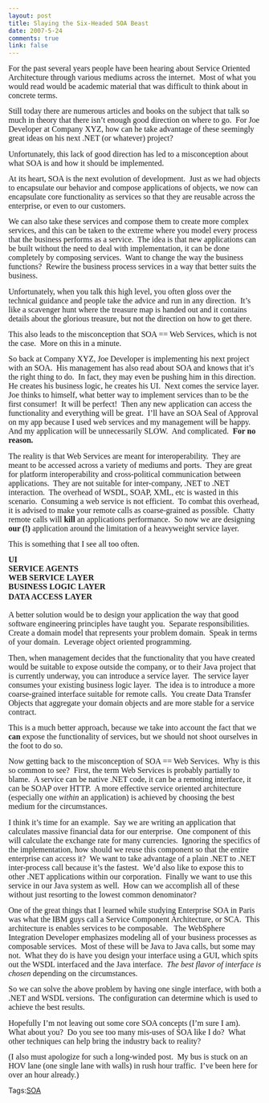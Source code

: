 ```yaml
--- 
layout: post
title: Slaying the Six-Headed SOA Beast
date: 2007-5-24
comments: true
link: false
---
```

<p class="MsoNormal" style="MARGIN: 0in 0in 10pt"><font face="Calibri" size="3">For the past several years people have been hearing about Service Oriented Architecture through various mediums across the internet.<span style="mso-spacerun: yes">&nbsp; </span>Most of what you would read would be academic material that was difficult to think about in concrete terms.</font></p><p class="MsoNormal" style="MARGIN: 0in 0in 10pt"><font face="Calibri" size="3">Still today there are numerous articles and books on the subject that talk so much in theory that there isn&rsquo;t enough good direction on where to go.<span style="mso-spacerun: yes">&nbsp; </span>For Joe Developer at Company XYZ, how can he take advantage of these seemingly great ideas on his next .NET (or whatever) project?</font></p><p class="MsoNormal" style="MARGIN: 0in 0in 10pt"><font face="Calibri" size="3">Unfortunately, this lack of good direction has led to a misconception about what SOA is and how it should be implemented.</font></p><p class="MsoNormal" style="MARGIN: 0in 0in 10pt"><font size="3"><font face="Calibri">At its heart, SOA is the next evolution of development.<span style="mso-spacerun: yes">&nbsp; </span>Just as we had objects to encapsulate our behavior and compose applications of objects, we now can encapsulate core functionality as services so that they are reusable across the enterprise, or even to our customers.<span style="mso-spacerun: yes">&nbsp; </span></font></font></p><p class="MsoNormal" style="MARGIN: 0in 0in 10pt"><font face="Calibri" size="3">We can also take these services and compose them to create more complex services, and this can be taken to the extreme where you model every process that the business performs as a service.<span style="mso-spacerun: yes">&nbsp; </span>The idea is that new applications can be built without the need to deal with implementation, it can be done completely by composing services.<span style="mso-spacerun: yes">&nbsp; </span>Want to change the way the business functions?<span style="mso-spacerun: yes">&nbsp; </span>Rewire the business process services in a way that better suits the business.</font></p><p class="MsoNormal" style="MARGIN: 0in 0in 10pt"><font face="Calibri" size="3">Unfortunately, when you talk this high level, you often gloss over the technical guidance and people take the advice and run in any direction.<span style="mso-spacerun: yes">&nbsp; </span>It&rsquo;s like a scavenger hunt where the treasure map is handed out and it contains details about the glorious treasure, but not the direction on how to get there.</font></p><p class="MsoNormal" style="MARGIN: 0in 0in 10pt"><font face="Calibri" size="3">This also leads to the misconception that SOA == Web Services, which is not the case.<span style="mso-spacerun: yes">&nbsp; </span>More on this in a minute.</font></p><p class="MsoNormal" style="MARGIN: 0in 0in 10pt"><font size="3"><font face="Calibri">So back at Company XYZ, Joe Developer is implementing his next project with an SOA.<span style="mso-spacerun: yes">&nbsp; </span>His management has also read about SOA and knows that it&rsquo;s the right thing to do.<span style="mso-spacerun: yes">&nbsp; </span>In fact, they may even be pushing him in this direction.<span style="mso-spacerun: yes">&nbsp; </span>He creates his business logic, he creates his UI.<span style="mso-spacerun: yes">&nbsp; </span>Next comes the service layer.<span style="mso-spacerun: yes">&nbsp; </span>Joe thinks to himself, what better way to implement services than to be the first consumer!<span style="mso-spacerun: yes">&nbsp; </span>It will be perfect!<span style="mso-spacerun: yes">&nbsp; </span>Then any new application can access the functionality and everything will be great.<span style="mso-spacerun: yes">&nbsp; </span>I&rsquo;ll have an SOA Seal of Approval on my app because I used web services and my management will be happy.<span style="mso-spacerun: yes">&nbsp; </span>And my application will be unnecessarily SLOW.<span style="mso-spacerun: yes">&nbsp; </span>And complicated.<span style="mso-spacerun: yes">&nbsp; </span><b style="mso-bidi-font-weight: normal">For no reason.<?xml:namespace prefix ="" o ns ="" "urn:schemas-microsoft-com:office:office" /><o:p></o:p></b></font></font></p><p class="MsoNormal" style="MARGIN: 0in 0in 10pt"><font face="Calibri" size="3">The reality is that Web Services are meant for interoperability.<span style="mso-spacerun: yes">&nbsp; </span>They are meant to be accessed across a variety of mediums and ports.<span style="mso-spacerun: yes">&nbsp; </span>They are great for platform interoperability and cross-political communication between applications.<span style="mso-spacerun: yes">&nbsp; </span>They are not suitable for inter-company, .NET to .NET interaction.<span style="mso-spacerun: yes">&nbsp; </span>The overhead of WSDL, SOAP, XML, etc is wasted in this scenario.<span style="mso-spacerun: yes">&nbsp; </span>Consuming a web service is not efficient.<span style="mso-spacerun: yes">&nbsp; </span>To combat this overhead, it is advised to make your remote calls as coarse-grained as possible.<span style="mso-spacerun: yes">&nbsp; </span>Chatty remote calls will <b style="mso-bidi-font-weight: normal">kill</b> an applications performance.<span style="mso-spacerun: yes">&nbsp; </span>So now we are designing <b style="mso-bidi-font-weight: normal">our (!) </b>application around the limitation of a heavyweight service layer.</font></p><p class="MsoNormal" style="MARGIN: 0in 0in 10pt"><font face="Calibri" size="3">This is something that I see all too often. </font></p><p class="MsoNormal" style="MARGIN: 0in 0in 10pt"><o:p><font face="Calibri" size="3"><strong>UI<br />SERVICE AGENTS<br />WEB SERVICE LAYER<br />BUSINESS&nbsp;LOGIC LAYER<br />DATA ACCESS LAYER</strong></font></o:p><o:p><font size="+0"><strong><br /></strong></font></o:p><font size="3"><font face="Calibri"><o:p>&nbsp;<br /></o:p>A better solution would be to design your application the way that good software engineering principles have taught you.<span style="mso-spacerun: yes">&nbsp; </span>Separate responsibilities.<span style="mso-spacerun: yes">&nbsp; </span>Create a domain model that represents your problem domain.<span style="mso-spacerun: yes">&nbsp; </span>Speak in terms of your domain.<span style="mso-spacerun: yes">&nbsp; </span>Leverage object oriented programming.</font></font></p><p class="MsoNormal" style="MARGIN: 0in 0in 10pt"><font face="Calibri" size="3">Then, when management decides that the functionality that you have created would be suitable to expose outside the company, or to their Java project that is currently underway, you can introduce a service layer.<span style="mso-spacerun: yes">&nbsp; </span>The service layer consumes your existing business logic layer.<span style="mso-spacerun: yes">&nbsp; </span>The idea is to introduce a more coarse-grained interface suitable for remote calls.<span style="mso-spacerun: yes">&nbsp; </span>You create Data Transfer Objects that aggregate your domain objects and are more stable for a service contract.</font></p><p class="MsoNormal" style="MARGIN: 0in 0in 10pt"><font face="Calibri" size="3">This is a much better approach, because we take into account the fact that we <b style="mso-bidi-font-weight: normal">can</b> expose the functionality of services, but we should not shoot ourselves in the foot to do so.</font></p><p class="MsoNormal" style="MARGIN: 0in 0in 10pt"><font face="Calibri" size="3">Now getting back to the misconception of SOA == Web Services.<span style="mso-spacerun: yes">&nbsp; </span>Why is this so common to see?<span style="mso-spacerun: yes">&nbsp; </span>First, the term Web Services is probably partially to blame.<span style="mso-spacerun: yes">&nbsp; </span>A service can be native .NET code, it can be a remoting interface, it can be SOAP over HTTP.<span style="mso-spacerun: yes">&nbsp; </span>A more effective service oriented architecture (especially one <i style="mso-bidi-font-style: normal">within</i> an application) is achieved by choosing the best medium for the circumstances.</font></p><p class="MsoNormal" style="MARGIN: 0in 0in 10pt"><font face="C
alibri" size="3">I think it&rsquo;s time for an example.<span style="mso-spacerun: yes">&nbsp; </span>Say we are writing an application that calculates massive financial data for our enterprise.<span style="mso-spacerun: yes">&nbsp; </span>One component of this will calculate the exchange rate for many currencies.<span style="mso-spacerun: yes">&nbsp; </span>Ignoring the specifics of the implementation, how should we reuse this component so that the entire enterprise can access it?<span style="mso-spacerun: yes">&nbsp; </span>We want to take advantage of a plain .NET to .NET inter-process call because it&rsquo;s the fastest.<span style="mso-spacerun: yes">&nbsp; </span>We&rsquo;d also like to expose this to other .NET applications within our corporation.<span style="mso-spacerun: yes">&nbsp; </span>Finally we want to use this service in our Java system as well.<span style="mso-spacerun: yes">&nbsp; </span>How can we accomplish all of these without just resorting to the lowest common denominator?</font></p><p class="MsoNormal" style="MARGIN: 0in 0in 10pt"><font face="Calibri" size="3">One of the great things that I learned while studying Enterprise SOA in Paris was what the IBM guys call a Service Component Architecture, or SCA.<span style="mso-spacerun: yes">&nbsp; </span>This architecture is enables services to be composable.<span style="mso-spacerun: yes">&nbsp;&nbsp; </span>The WebSphere Integration Developer emphasizes modeling all of your business processes as composable services.<span style="mso-spacerun: yes">&nbsp; </span>Most of these will be Java to Java calls, but some may not.<span style="mso-spacerun: yes">&nbsp; </span>What they do is have you design your interface using a GUI, which spits out the WSDL interfaced and the Java interface.<span style="mso-spacerun: yes">&nbsp; </span><i style="mso-bidi-font-style: normal">The best flavor of interface is chosen</i> depending on the circumstances.</font></p><p class="MsoNormal" style="MARGIN: 0in 0in 10pt"><font face="Calibri" size="3">So we can solve the above problem by having one single interface, with both a .NET and WSDL versions.<span style="mso-spacerun: yes">&nbsp; </span>The configuration can determine which is used to achieve the best results.</font></p><p class="MsoNormal" style="MARGIN: 0in 0in 10pt"><font face="Calibri" size="3">Hopefully I&rsquo;m not leaving out some core SOA concepts (I&rsquo;m sure I am).<span style="mso-spacerun: yes">&nbsp; </span>What about you?<span style="mso-spacerun: yes">&nbsp; </span>Do you see too many mis-uses of SOA like I do?<span style="mso-spacerun: yes">&nbsp; </span>What other techniques can help bring the industry back to reality?</font></p><p class="MsoNormal" style="MARGIN: 0in 0in 10pt"><font face="Calibri" size="3">(I also must apologize for such a long-winded post.<span style="mso-spacerun: yes">&nbsp; </span>My bus is stuck on an HOV lane (one single lane with walls) in rush hour traffic.<span style="mso-spacerun: yes">&nbsp; </span>I&rsquo;ve been here for over an hour already.)</font></p><div class="bjtags">Tags:<a rel="tag" href="http://technorati.com/tag/SOA">SOA</a></div>
